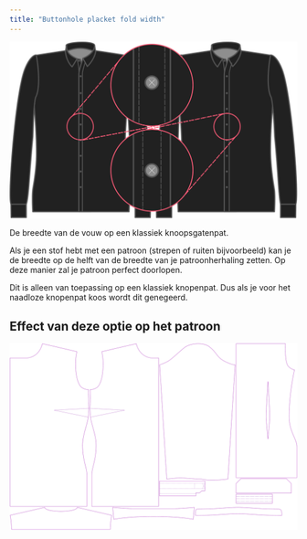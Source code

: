 ```yaml
---
title: "Buttonhole placket fold width"
---
```


![Breedte vouw knoopsgatenpat](buttonholeplacketfoldwidth.svg)

De breedte van de vouw op een klassiek knoopsgatenpat.

<Note>

Als je een stof hebt met een patroon (strepen of ruiten bijvoorbeeld) kan je de breedte op de helft van de breedte van je patroonherhaling zetten.
Op deze manier zal je patroon perfect doorlopen.

Dit is alleen van toepassing op een klassiek knopenpat. Dus als je voor het naadloze knopenpat koos wordt dit genegeerd.

</Note>

## Effect van deze optie op het patroon

![Deze afbeelding toont het effect van deze optie door meerdere varianten die een andere waarde hebben voor deze optie te vervangen](simone_buttonholeplacketfoldwidth_sample.svg "Effect van deze optie op het patroon")
